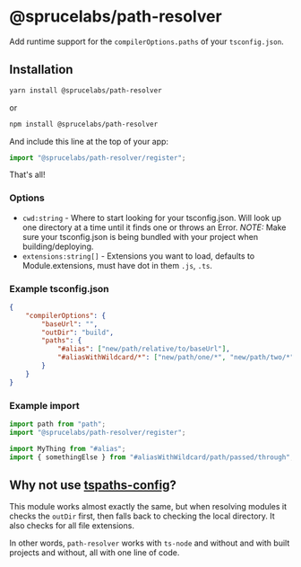 # @sprucelabs/path-resolver

Add runtime support for the `compilerOptions.paths` of your `tsconfig.json`.

## Installation

```bash
yarn install @sprucelabs/path-resolver
```

or

```bash
npm install @sprucelabs/path-resolver
```

And include this line at the top of your app:

```js
import "@sprucelabs/path-resolver/register";
```

That's all!

### Options

- `cwd:string` - Where to start looking for your tsconfig.json. Will look up one directory at a time until it finds one or throws an Error. _NOTE:_ Make sure your tsconfig.json is being bundled with your project when building/deploying.
- `extensions:string[]` - Extensions you want to load, defaults to Module.extensions, must have dot in them `.js`, `.ts`.

### Example tsconfig.json

```json
{
	"compilerOptions": {
		"baseUrl": "",
		"outDir": "build",
		"paths": {
			"#alias": ["new/path/relative/to/baseUrl"],
			"#aliasWithWildcard/*": ["new/path/one/*", "new/path/two/*"]
		}
	}
}
```

### Example import

```js
import path from "path";
import "@sprucelabs/path-resolver/register";

import MyThing from "#alias";
import { somethingElse } from "#aliasWithWildcard/path/passed/through";
```

## Why not use [tspaths-config](https://github.com/dividab/tsconfig-paths#readme)?

This module works almost exactly the same, but when resolving modules it checks the `outDir` first, then falls back to checking the local directory. It also checks for all file extensions.

In other words, `path-resolver` works with `ts-node` and without and with built projects and without, all with one line of code.
